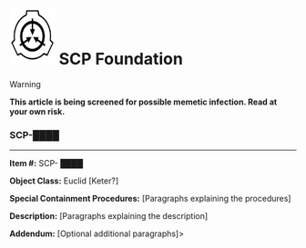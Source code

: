 <h1><img src="Resources/SCP_Foundation_(emblem).svg" alt="SCP Emblem" width="80" height="100"/> SCP Foundation</h1>

> [!WARNING]
> **This article is being screened for possible memetic infection. Read at your own risk.**

### SCP-████

***
**Item #:** SCP- ████

**Object Class:** Euclid [Keter?]

**Special Containment Procedures:** [Paragraphs explaining the procedures]

**Description:** [Paragraphs explaining the description]

**Addendum:** [Optional additional paragraphs]>
